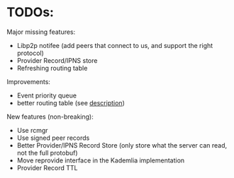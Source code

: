 # TODOs:

Major missing features:
- Libp2p notifee (add peers that connect to us, and support the right protocol)
- Provider Record/IPNS store
- Refreshing routing table

Improvements:
- Event priority queue
- better routing table (see [description](./routingtable/))

New features (non-breaking):
- Use rcmgr
- Use signed peer records
- Better Provider/IPNS Record Store (only store what the server can read, not the full protobuf)
- Move reprovide interface in the Kademlia implementation
- Provider Record TTL